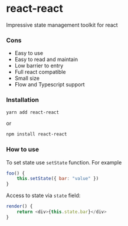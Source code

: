 # react-react

Impressive state management toolkit for react

### Cons
* Easy to use
* Easy to read and maintain
* Low barrier to entry
* Full react compatible
* Small size
* Flow and Typescript support

### Installation

```bash
yarn add react-react
```

or 

```bash
npm install react-react
```

### How to use

To set state use `setState` function. For example

```javascript
foo() {
    this.setState({ bar: "value" })
}
```

Access to state via `state` field:

```javascript
render() {
    return <div>{this.state.bar}</div>
}
```
